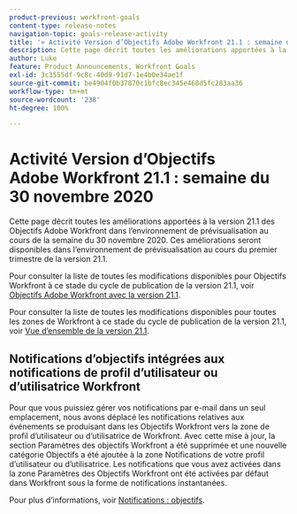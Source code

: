 ```yaml
---
product-previous: workfront-goals
content-type: release-notes
navigation-topic: goals-release-activity
title: '« Activité Version d’Objectifs Adobe Workfront 21.1 : semaine du 30 novembre 2020 »'
description: Cette page décrit toutes les améliorations apportées à la version 21.1 des Objectifs Adobe Workfront dans l’environnement de prévisualisation au cours de la semaine du 30 novembre 2020. Ces améliorations seront disponibles dans l’environnement de prévisualisation au cours du premier trimestre de la version 21.1.
author: Luke
feature: Product Announcements, Workfront Goals
exl-id: 3c3555df-9c8c-40d9-91d7-1e4b0e34ae1f
source-git-commit: be4904f0b37870c1bfc8ec345e468d5fc283aa36
workflow-type: tm+mt
source-wordcount: '238'
ht-degree: 100%

---
```


# Activité Version d’Objectifs Adobe Workfront 21.1 : semaine du 30 novembre 2020

Cette page décrit toutes les améliorations apportées à la version 21.1 des Objectifs Adobe Workfront dans l’environnement de prévisualisation au cours de la semaine du 30 novembre 2020. Ces améliorations seront disponibles dans l’environnement de prévisualisation au cours du premier trimestre de la version 21.1.

Pour consulter la liste de toutes les modifications disponibles pour Objectifs Workfront à ce stade du cycle de publication de la version 21.1, voir [Objectifs Adobe Workfront avec la version 21.1](../../../../product-announcements/product-releases/goals-release-activity/goals-release-21-1.md).

Pour consulter la liste de toutes les modifications disponibles pour toutes les zones de Workfront à ce stade du cycle de publication de la version 21.1, voir [Vue d’ensemble de la version 21.1](../../../../product-announcements/product-releases/21.1-release-activity/21-1-release-overview.md).

## Notifications d’objectifs intégrées aux notifications de profil d’utilisateur ou d’utilisatrice Workfront

Pour que vous puissiez gérer vos notifications par e-mail dans un seul emplacement, nous avons déplacé les notifications relatives aux événements se produisant dans les Objectifs Workfront vers la zone de profil d’utilisateur ou d’utilisatrice de Workfront. Avec cette mise à jour, la section Paramètres des objectifs Workfront a été supprimée et une nouvelle catégorie Objectifs a été ajoutée à la zone Notifications de votre profil d’utilisateur ou d’utilisatrice. Les notifications que vous avez activées dans la zone Paramètres des Objectifs Workfront ont été activées par défaut dans Workfront sous la forme de notifications instantanées.

Pour plus d’informations, voir [Notifications : objectifs](../../../../workfront-basics/using-notifications/notifications-goals.md).

